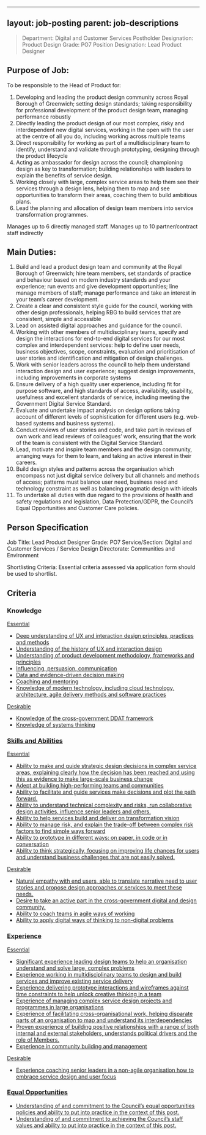 
---
layout: job-posting
parent: job-descriptions
---



>Department: Digital and Customer Services
>Postholder Designation: Product Design
>Grade: PO7
>Position Designation: Lead Product Designer

## Purpose of Job:
To be responsible to the Head of Product for:
1.  Developing and leading the product design community across Royal Borough of Greenwich; setting design standards; taking responsibility for professional development of the product design team, managing performance robustly    
2.  Directly leading the product design of our most complex, risky and interdependent new digital services, working in the open with the user at the centre of all you do, including working across multiple teams    
3.  Direct responsibility for working as part of a multidisciplinary team to identify, understand and validate through prototyping, designing through the product lifecycle    
4.  Acting as ambassador for design across the council; championing design as key to transformation; building relationships with leaders to explain the benefits of service design.    
5.  Working closely with large, complex service areas to help them see their services through a design lens, helping them to map and see opportunities to transform their areas, coaching them to build ambitious plans.    
6.  Lead the planning and allocation of design team members into service transformation programmes.

Manages up to 6 directly managed staff.
Manages up to 10 partner/contract staff indirectly

## Main Duties:
1.  Build and lead a product design team and community at the Royal Borough of Greenwich; hire team members, set standards of practice and behaviour based on modern industry standards and your experience; run events and give development opportunities; line manage members of staff; manage performance and take an interest in your team’s career development.
2.  Create a clear and consistent style guide for the council, working with other design professionals, helping RBG to build services that are consistent, simple and accessible
3.  Lead on assisted digital approaches and guidance for the council.
4.  Working with other members of multidisciplinary teams, specify and design the interactions for end-to-end digital services for our most complex and interdependent services: help to define user needs, business objectives, scope, constraints, evaluation and prioritisation of user stories and identification and mitigation of design challenges.
5.  Work with senior leaders across the council to help them understand interaction design and user experience; suggest design improvements, including improvements in corporate systems
6.  Ensure delivery of a high quality user experience, including fit for purpose software, and high standards of access, availability, usability, usefulness and excellent standards of service, including meeting the Government Digital Service Standard.
7.  Evaluate and undertake impact analysis on design options taking account of different levels of sophistication for different users (e.g. web-based systems and business systems).  
8.  Conduct reviews of user stories and code, and take part in reviews of own work and lead reviews of colleagues’ work, ensuring that the work of the team is consistent with the Digital Service Standard.  
9.  Lead, motivate and inspire team members and the design community, arranging ways for them to learn, and taking an active interest in their careers.
10.  Build design styles and patterns across the organisation which encompass not just digital service delivery but all channels and methods of access; patterns must balance user need, business need and technology constraint as well as balancing pragmatic design with ideals
11.  To undertake all duties with due regard to the provisions of health and safety regulations and legislation, Data Protection/GDPR, the Council’s Equal Opportunities and Customer Care policies.

## Person Specification
Job Title: Lead Product Designer
Grade: PO7
Service/Section: Digital and Customer Services / Service Design
Directorate: Communities and Environment

Shortlisting Criteria: Essential criteria assessed via application form should be used to shortlist.

## Criteria
### Knowledge
<u>Essential
-   Deep understanding of UX and interaction design principles, practices and methods  
-   Understanding of the history of UX and interaction design    
-   Understanding of product development methodology, frameworks and principles    
-   Influencing, persuasion, communication    
-   Data and evidence-driven decision making    
-   Coaching and mentoring    
-   Knowledge of modern technology, including cloud technology, architecture, agile delivery methods and software practices

<u>Desirable
-   Knowledge of the cross-government DDAT framework    
-   Knowledge of systems thinking
    
### Skills and Abilities
<u>Essential
-   Ability to make and guide strategic design decisions in complex service areas, explaining clearly how the decision has been reached and using this as evidence to make large-scale business change
-   Adept at building high-performing teams and communities
-   Ability to facilitate and guide services make decisions and plot the path forward.
-   Ability to understand technical complexity and risks, run collaborative design activities, influence senior leaders and others.
-   Ability to help services build and deliver on transformation vision
-   Ability to manage risk, and explain the trade-off between complex risk factors to find simple ways forward
-   Ability to prototype in different ways: on paper, in code or in conversation
-   Ability to think strategically, focusing on improving life chances for users and understand business challenges that are not easily solved.

<u>Desirable
-   Natural empathy with end users, able to translate narrative need to user stories and propose design approaches or services to meet these needs.    
-   Desire to take an active part in the cross-government digital and design community.    
-   Ability to coach teams in agile ways of working    
-   Ability to apply digital ways of thinking to non-digital problems

### Experience
<u>Essential
-   Significant experience leading design teams to help an organisation understand and solve large, complex problems
-   Experience working in multidisciplinary teams to design and build services and improve existing service delivery
-   Experience delivering prototype interactions and wireframes against time constraints to help unlock creative thinking in a team
-   Experience of managing complex service design projects and programmes in large organisations
-   Experience of facilitating cross-organisational work, helping disparate parts of an organisation to map and understand its interdependencies   
-   Proven experience of building positive relationships with a range of both internal and external stakeholders, understands political drivers and the role of Members.
-   Experience in community building and management
    
<u>Desirable
-   Experience coaching senior leaders in a non-agile organisation how to embrace service design and user focus

### Equal Opportunities
-   Understanding of and commitment to the Council’s equal opportunities policies and ability to put into practice in the context of this post.
-   Understanding of and commitment to achieving the Council’s staff values and ability to put into practice in the context of this post.
